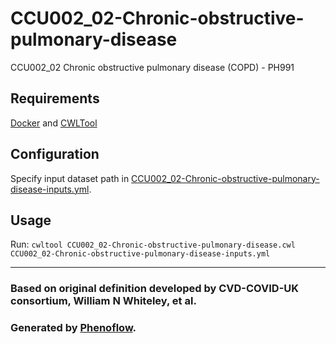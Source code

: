 # CCU002_02-Chronic-obstructive-pulmonary-disease

CCU002_02 Chronic obstructive pulmonary disease (COPD) - PH991

## Requirements

[Docker](https://docs.docker.com/install/) and [CWLTool](https://github.com/common-workflow-language/cwltool#install)

## Configuration

Specify input dataset path in [CCU002_02-Chronic-obstructive-pulmonary-disease-inputs.yml](CCU002_02-Chronic-obstructive-pulmonary-disease-inputs.yml).

## Usage

Run: `cwltool CCU002_02-Chronic-obstructive-pulmonary-disease.cwl CCU002_02-Chronic-obstructive-pulmonary-disease-inputs.yml`

***

### Based on original definition developed by CVD-COVID-UK consortium, William N Whiteley, et al.
### Generated by [Phenoflow](https://kclhi.org/phenoflow).
